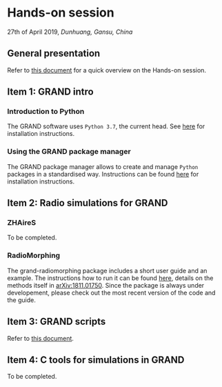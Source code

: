 # Hands-on session
27th of April 2019, _Dunhuang, Gansu, China_

## General presentation
Refer to [this document](Presentation.pdf) for a quick overview on the Hands-on session.

## Item 1: GRAND intro

### Introduction to Python

The GRAND software uses `Python 3.7`, the current head. See
[here](intro/python37/installation.md) for installation instructions.

### Using the GRAND package manager

The GRAND package manager allows to create and manage `Python` packages in a
standardised way. Instructions can be found
[here](intro/python37/grand-pkg.md) for installation instructions.

## Item 2: Radio simulations for GRAND

### ZHAireS
To be completed.

### RadioMorphing
The grand-radiomorphing package includes a short user guide and an example. The instructions how to run it can be found [here](https://github.com/grand-mother/grand-radiomorphing/tree/master/docs/README.md), details on the methods itself in [arXiv:1811.01750](https://arxiv.org/abs/1811.01750).
Since the package is always under developement, please check out the most recent version of the code and the guide. 

## Item 3: GRAND scripts
Refer to [this document](https://github.com/grand-mother/hands_on/blob/master/GRANDscripts/GRANDscripts.pdf).
 
## Item 4: C tools for simulations in GRAND
To be completed.

